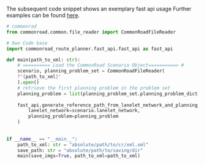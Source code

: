 The subsequent code snippet shows an exemplary fast api usage
Further examples can be found [here](https://github.com/commonroad/commonroad-route-planner/tutorials).

```Python
# commonrad
from commonroad.common.file_reader import CommonRoadFileReader

# Own Code base
import commonroad_route_planner.fast_api.fast_api as fast_api

def main(path_to_xml: str):
    # ========== Load the CommonRoad Scenario Object=========== #
    scenario, planning_problem_set = CommonRoadFileReader(
    f"{path_to_xml}"
    ).open()
    # retrieve the first planning problem in the problem set
    planning_problem = list(planning_problem_set.planning_problem_dict.values())[0]
    
    fast_api.generate_reference_path_from_lanelet_network_and_planning_problem(
        lanelet_network=scenario.lanelet_network,
        planning_problem=planning_problem
    )
    
    
if __name__ == "__main__":
    path_to_xml: str = "absolute/path/to/cr/xml.xml"
    save_path: str = "absolute/path/to/saving/dir"
    main(save_imgs=True, path_to_xml=path_to_xml)
```